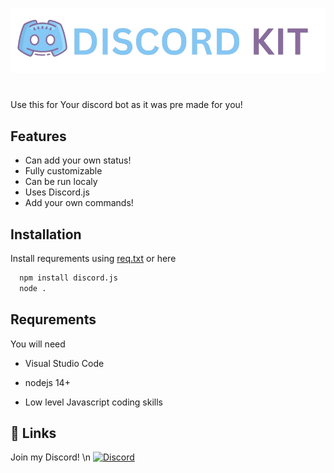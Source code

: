 
![Logo](https://raw.githubusercontent.com/Tylerpizza11/Discord-kit/main/github/Discord_kit-removebg-preview.png)


#

Use this for Your discord bot as it was pre made for you!


## Features

- Can add your own status!
- Fully customizable
- Can be run localy
- Uses Discord.js
- Add your own commands!
## Installation

Install requrements using [req.txt](https://github.com/Tylerpizza11/Discord-kit/blob/main/req.txt) or here

```bash
  npm install discord.js
  node .
```
    
## Requrements

You will need

- Visual Studio Code

- nodejs 14+

- Low level Javascript coding skills
## 🔗 Links

Join my Discord! \n
[![Discord](https://img.shields.io/discord/1180074120789110834?style=for-the-badge&logo=Discord&logoColor=%23ffffff&label=Discord&labelColor=%235865f2&color=%235865f2
)](https://discord.gg/Jh5QuKxxt8)
